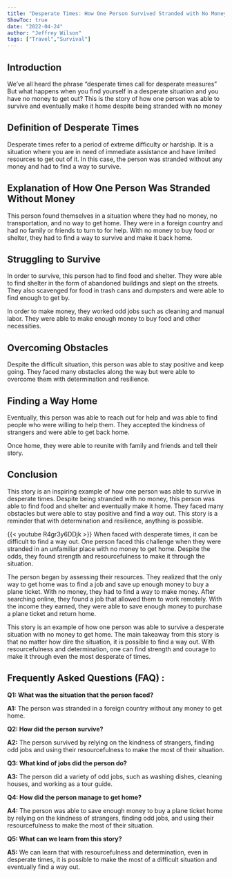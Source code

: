 ```yaml
---
title: "Desperate Times: How One Person Survived Stranded with No Money to Get Home"
ShowToc: true 
date: "2022-04-24"
author: "Jeffrey Wilson" 
tags: ["Travel","Survival"]
---
```

## Introduction 

We’ve all heard the phrase “desperate times call for desperate measures” But what happens when you find yourself in a desperate situation and you have no money to get out? This is the story of how one person was able to survive and eventually make it home despite being stranded with no money 

## Definition of Desperate Times 

Desperate times refer to a period of extreme difficulty or hardship. It is a situation where you are in need of immediate assistance and have limited resources to get out of it. In this case, the person was stranded without any money and had to find a way to survive. 

## Explanation of How One Person Was Stranded Without Money

This person found themselves in a situation where they had no money, no transportation, and no way to get home. They were in a foreign country and had no family or friends to turn to for help. With no money to buy food or shelter, they had to find a way to survive and make it back home. 

## Struggling to Survive 

In order to survive, this person had to find food and shelter. They were able to find shelter in the form of abandoned buildings and slept on the streets. They also scavenged for food in trash cans and dumpsters and were able to find enough to get by. 

In order to make money, they worked odd jobs such as cleaning and manual labor. They were able to make enough money to buy food and other necessities. 

## Overcoming Obstacles

Despite the difficult situation, this person was able to stay positive and keep going. They faced many obstacles along the way but were able to overcome them with determination and resilience. 

## Finding a Way Home 

Eventually, this person was able to reach out for help and was able to find people who were willing to help them. They accepted the kindness of strangers and were able to get back home. 

Once home, they were able to reunite with family and friends and tell their story. 

## Conclusion 

This story is an inspiring example of how one person was able to survive in desperate times. Despite being stranded with no money, this person was able to find food and shelter and eventually make it home. They faced many obstacles but were able to stay positive and find a way out. This story is a reminder that with determination and resilience, anything is possible.

{{< youtube R4gr3y6DDjk >}} 
When faced with desperate times, it can be difficult to find a way out.  One person faced this challenge when they were stranded in an unfamiliar place with no money to get home. Despite the odds, they found strength and resourcefulness to make it through the situation.

The person began by assessing their resources. They realized that the only way to get home was to find a job and save up enough money to buy a plane ticket. With no money, they had to find a way to make money. After searching online, they found a job that allowed them to work remotely. With the income they earned, they were able to save enough money to purchase a plane ticket and return home.

This story is an example of how one person was able to survive a desperate situation with no money to get home. The main takeaway from this story is that no matter how dire the situation, it is possible to find a way out. With resourcefulness and determination, one can find strength and courage to make it through even the most desperate of times.

## Frequently Asked Questions (FAQ) :
**Q1: What was the situation that the person faced?**

**A1:** The person was stranded in a foreign country without any money to get home.

**Q2: How did the person survive?**

**A2:** The person survived by relying on the kindness of strangers, finding odd jobs and using their resourcefulness to make the most of their situation.

**Q3: What kind of jobs did the person do?**

**A3:** The person did a variety of odd jobs, such as washing dishes, cleaning houses, and working as a tour guide.

**Q4: How did the person manage to get home?**

**A4:** The person was able to save enough money to buy a plane ticket home by relying on the kindness of strangers, finding odd jobs, and using their resourcefulness to make the most of their situation.

**Q5: What can we learn from this story?**

**A5:** We can learn that with resourcefulness and determination, even in desperate times, it is possible to make the most of a difficult situation and eventually find a way out.




